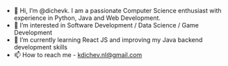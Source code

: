 - 👋 Hi, I’m @dichevk. I am a passionate Computer Science enthusiast with experience in Python, Java and Web Development. 
- 👀 I’m interested in Software Development / Data Science / Game Development 
- 🌱 I’m currently learning React JS and improving my Java backend development skills
- 📫 How to reach me - kdichev.nl@gmail.com

<!---
dichevk/dichevk is a ✨ special ✨ repository because its `README.md` (this file) appears on your GitHub profile.
You can click the Preview link to take a look at your changes.
--->
